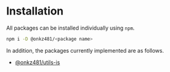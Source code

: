 # Installation

All packages can be installed individually using `npm`.

```bash
npm i -D @onkz481/<package name>
```

In addition, the packages currently implemented are as follows.

- [@onkz481/utils-is](../category/utils-is)

